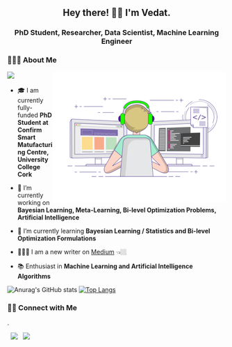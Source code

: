 <h2 align="center"> Hey there! 👋🏼 I'm Vedat.</h2>
<h3 align="center">PhD Student, Researcher, Data Scientist, Machine Learning Engineer</h3>

<h3> 👨🏻‍💻 About Me </h3>

![](https://komarev.com/ghpvc/?username=vedatdogan&color=green)
<img align="right" alt="GIF" src="https://raw.githubusercontent.com/devSouvik/devSouvik/master/gif3.gif" width="400"/>

- 🎓 I am currently fully-funded **PhD Student at Confirm Smart Matufacturing Centre, University College Cork**

- 🔭 I’m currently working on **Bayesian Learning, Meta-Learning, Bi-level Optimization Problems, Artificial Intelligence**

- 🌱 I’m currently learning **Bayesian Learning / Statistics and Bi-level Optimization Formulations**

-  👨🏻‍💻 I am a new writer on [Medium](https://medium.com/@vedatdogann) 👈🏼

-  📚 Enthusiast in **Machine Learning and Artificial Intelligence Algorithms**


![Anurag's GitHub stats](https://github-readme-stats.vercel.app/api?username=vedatdogan&show_icons=true&theme=default) [![Top Langs](https://github-readme-stats.vercel.app/api/top-langs/?username=vedatdogan&layout=compact)](https://github.com/vedatdogan/github-readme-stats)

<h3> 🤝🏻 Connect with Me </h3>. 

<p align="left">
&nbsp; <a href="https://twitter.com/vedat__dogan" target="_blank" rel="noopener noreferrer"><img src="https://img.icons8.com/plasticine/100/000000/twitter.png" width="50" /></a>  
&nbsp; <a href="mailto:vedatdogann@gmail.com" target="_blank" rel="noopener noreferrer"><img src="https://img.icons8.com/plasticine/100/000000/gmail.png"  width="50" /></a>
</p>
